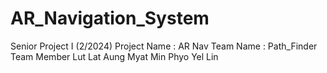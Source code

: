 # AR_Navigation_System
Senior Project I (2/2024)
Project Name : AR Nav
Team Name : Path_Finder
Team Member 
Lut Lat Aung
Myat Min Phyo
Yel Lin
